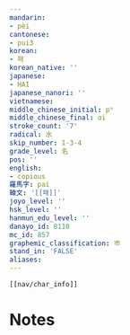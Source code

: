 ```yaml
---
mandarin:
- pèi
cantonese:
- pui3
korean:
- 패
korean_native: ''
japanese:
- HAI
japanese_nanori: ''
vietnamese:
middle_chinese_initial: pʰ
middle_chinese_final: ɑi
stroke_count: '7'
radical: 水
skip_number: 1-3-4
grade_level: 名
pos: ''
english:
- copious
羅馬字: pai
韓文: '[[패]]'
joyo_level: ''
hsk_level: ''
hanmun_edu_level: ''
danayo_id: 8110
mc_id: 857
graphemic_classification: 巿
stand_in: 'FALSE'
aliases:
---
```

```meta-bind-embed
[[nav/char_info]]
```

# Notes
